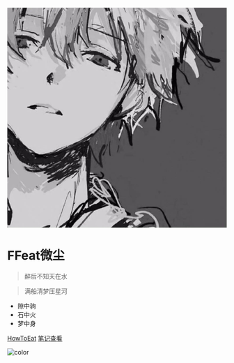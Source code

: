 <!-- _coverpage.md -->

![logo](images/avatar.jpg ':size=133')

# FFeat微尘  

> 醉后不知天在水

> 满船清梦压星河

- 隙中驹
- 石中火
- 梦中身

[HowToEat](https://shiwuchengfen.com)
[笔记查看](首页.md)

<!-- background image -->
<!-- ![](images/avatar.jpg ) -->

<!-- background color -->
![color](#f0f0f0)
